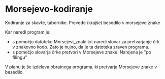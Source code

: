 # Morsejevo-kodiranje
Kodiranje za skavte, tabornike. Prevede (krajše) besedilo v morsejeve znake

Kar naredi program je:
- s pomočjo datoteke Morsejevi_znaki.txt naredi slovar za pretvarjanje črk v znakovno kodo. Zato je nujno, da je ta datoteka zraven programa.
- s pomočjo slovarja črke pretvori v Morsejeve znake. Narejena je "po filingu"

V planu je še izdelava obratnega programa, ki pretvarja Morsejeve znake v besedilo.
